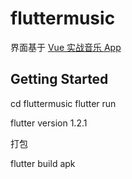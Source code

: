 # fluttermusic

界面基于 [Vue 实战音乐 App](https://coding.imooc.com/class/107.html)

## Getting Started

cd fluttermusic
flutter run

flutter version 1.2.1

打包

flutter build apk
